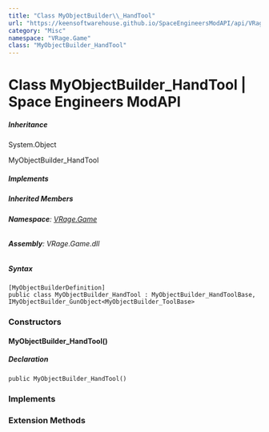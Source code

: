 ```yaml
---
title: "Class MyObjectBuilder\\_HandTool"
url: "https://keensoftwarehouse.github.io/SpaceEngineersModAPI/api/VRage.Game.MyObjectBuilder_HandTool.html"
category: "Misc"
namespace: "VRage.Game"
class: "MyObjectBuilder_HandTool"
---
```


# Class MyObjectBuilder\_HandTool | Space Engineers ModAPI

##### Inheritance

System.Object

MyObjectBuilder\_HandTool

##### Implements

##### Inherited Members

###### **Namespace**: [VRage.Game](https://keensoftwarehouse.github.io/SpaceEngineersModAPI/api/VRage.Game.html)

###### **Assembly**: VRage.Game.dll

##### Syntax

```
[MyObjectBuilderDefinition]
public class MyObjectBuilder_HandTool : MyObjectBuilder_HandToolBase, IMyObjectBuilder_GunObject<MyObjectBuilder_ToolBase>
```

### Constructors

#### MyObjectBuilder\_HandTool()

##### Declaration

```
public MyObjectBuilder_HandTool()
```

### Implements

### Extension Methods
